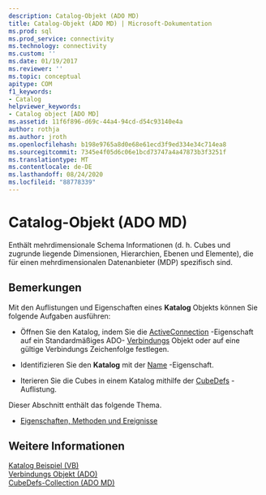 ```yaml
---
description: Catalog-Objekt (ADO MD)
title: Catalog-Objekt (ADO MD) | Microsoft-Dokumentation
ms.prod: sql
ms.prod_service: connectivity
ms.technology: connectivity
ms.custom: ''
ms.date: 01/19/2017
ms.reviewer: ''
ms.topic: conceptual
apitype: COM
f1_keywords:
- Catalog
helpviewer_keywords:
- Catalog object [ADO MD]
ms.assetid: 11f6f896-d69c-44a4-94cd-d54c93140e4a
author: rothja
ms.author: jroth
ms.openlocfilehash: b198e9765a8d0e68e61ecd3f9ed334e34c714ea8
ms.sourcegitcommit: 7345e4f05d6c06e1bcd73747a4a47873b3f3251f
ms.translationtype: MT
ms.contentlocale: de-DE
ms.lasthandoff: 08/24/2020
ms.locfileid: "88778339"
---
```

# <a name="catalog-object-ado-md"></a>Catalog-Objekt (ADO MD)
Enthält mehrdimensionale Schema Informationen (d. h. Cubes und zugrunde liegende Dimensionen, Hierarchien, Ebenen und Elemente), die für einen mehrdimensionalen Datenanbieter (MDP) spezifisch sind.  
  
## <a name="remarks"></a>Bemerkungen  
 Mit den Auflistungen und Eigenschaften eines **Katalog** Objekts können Sie folgende Aufgaben ausführen:  
  
-   Öffnen Sie den Katalog, indem Sie die [ActiveConnection](./activeconnection-property-ado-md.md) -Eigenschaft auf ein Standardmäßiges ADO- [Verbindungs](../ado-api/connection-object-ado.md) Objekt oder auf eine gültige Verbindungs Zeichenfolge festlegen.  
  
-   Identifizieren Sie den **Katalog** mit der [Name](./name-property-ado-md.md) -Eigenschaft.  
  
-   Iterieren Sie die Cubes in einem Katalog mithilfe der [CubeDefs](./cubedefs-collection-ado-md.md) -Auflistung.  
  
 Dieser Abschnitt enthält das folgende Thema.  
  
-   [Eigenschaften, Methoden und Ereignisse](./catalog-object-properties-methods-and-events-ado-md.md)  
  
## <a name="see-also"></a>Weitere Informationen  
 [Katalog Beispiel (VB)](./catalog-example-vb.md)   
 [Verbindungs Objekt (ADO)](../ado-api/connection-object-ado.md)   
 [CubeDefs-Collection (ADO MD)](./cubedefs-collection-ado-md.md)